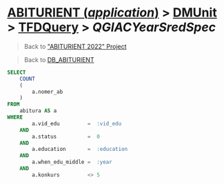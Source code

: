 # [ABITURIENT (*application*)](../../app_abiturient_2022.md) > [DMUnit](../DMUnit.md) > [TFDQuery](TDFQuery.md) > *QGIACYearSredSpec*

> Back to ["ABITURIENT 2022" Project](/README.md)

> Back to [DB_ABITURIENT](../../../db/db_abiturient_2022.md)

```sql
SELECT
    COUNT
    (
        a.nomer_ab
    )
FROM
    abitura AS a
WHERE
        a.vid_edu         =  :vid_edu
    AND
        a.status          =  0
    AND
        a.education       =  :education 
    AND
        a.when_edu_middle =  :year
    AND
        a.konkurs         <> 5
```